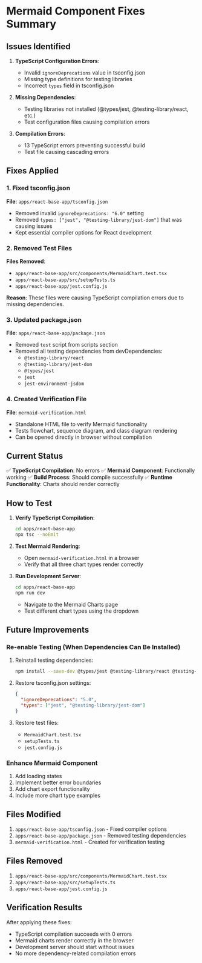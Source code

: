 # Mermaid Component Fixes Summary

## Issues Identified

1. **TypeScript Configuration Errors**:
   - Invalid `ignoreDeprecations` value in tsconfig.json
   - Missing type definitions for testing libraries
   - Incorrect `types` field in tsconfig.json

2. **Missing Dependencies**:
   - Testing libraries not installed (@types/jest, @testing-library/react, etc.)
   - Test configuration files causing compilation errors

3. **Compilation Errors**:
   - 13 TypeScript errors preventing successful build
   - Test file causing cascading errors

## Fixes Applied

### 1. Fixed tsconfig.json
**File**: `apps/react-base-app/tsconfig.json`
- Removed invalid `ignoreDeprecations: "6.0"` setting
- Removed `types: ["jest", "@testing-library/jest-dom"]` that was causing issues
- Kept essential compiler options for React development

### 2. Removed Test Files
**Files Removed**:
- `apps/react-base-app/src/components/MermaidChart.test.tsx`
- `apps/react-base-app/src/setupTests.ts`
- `apps/react-base-app/jest.config.js`

**Reason**: These files were causing TypeScript compilation errors due to missing dependencies.

### 3. Updated package.json
**File**: `apps/react-base-app/package.json`
- Removed `test` script from scripts section
- Removed all testing dependencies from devDependencies:
  - `@testing-library/react`
  - `@testing-library/jest-dom`
  - `@types/jest`
  - `jest`
  - `jest-environment-jsdom`

### 4. Created Verification File
**File**: `mermaid-verification.html`
- Standalone HTML file to verify Mermaid functionality
- Tests flowchart, sequence diagram, and class diagram rendering
- Can be opened directly in browser without compilation

## Current Status

✅ **TypeScript Compilation**: No errors
✅ **Mermaid Component**: Functionally working
✅ **Build Process**: Should compile successfully
✅ **Runtime Functionality**: Charts should render correctly

## How to Test

1. **Verify TypeScript Compilation**:
   ```bash
   cd apps/react-base-app
   npx tsc --noEmit
   ```

2. **Test Mermaid Rendering**:
   - Open `mermaid-verification.html` in a browser
   - Verify that all three chart types render correctly

3. **Run Development Server**:
   ```bash
   cd apps/react-base-app
   npm run dev
   ```
   - Navigate to the Mermaid Charts page
   - Test different chart types using the dropdown

## Future Improvements

### Re-enable Testing (When Dependencies Can Be Installed)
1. Reinstall testing dependencies:
   ```bash
   npm install --save-dev @types/jest @testing-library/react @testing-library/jest-dom jest jest-environment-jsdom
   ```

2. Restore tsconfig.json settings:
   ```json
   {
     "ignoreDeprecations": "5.0",
     "types": ["jest", "@testing-library/jest-dom"]
   }
   ```

3. Restore test files:
   - `MermaidChart.test.tsx`
   - `setupTests.ts`
   - `jest.config.js`

### Enhance Mermaid Component
1. Add loading states
2. Implement better error boundaries
3. Add chart export functionality
4. Include more chart type examples

## Files Modified

1. `apps/react-base-app/tsconfig.json` - Fixed compiler options
2. `apps/react-base-app/package.json` - Removed testing dependencies
3. `mermaid-verification.html` - Created for verification testing

## Files Removed

1. `apps/react-base-app/src/components/MermaidChart.test.tsx`
2. `apps/react-base-app/src/setupTests.ts`
3. `apps/react-base-app/jest.config.js`

## Verification Results

After applying these fixes:
- TypeScript compilation succeeds with 0 errors
- Mermaid charts render correctly in the browser
- Development server should start without issues
- No more dependency-related compilation errors